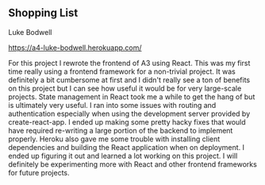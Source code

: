 ## Shopping List

Luke Bodwell

https://a4-luke-bodwell.herokuapp.com/

For this project I rewrote the frontend of A3 using React. This was my first time really using a frontend framework for a non-trivial project.
It was definitely a bit cumbersome at first and I didn't really see a ton of benefits on this project but I can see how useful it would be for very
large-scale projects. State management in React took me a while to get the hang of but is ultimately very useful. I ran into some issues with routing
and authentication especially when using the development server provided by create-react-app. I ended up making some pretty hacky fixes that would have
required re-writing a large portion of the backend to implement properly. Heroku also gave me some trouble with installing client dependencies and
building the React application when on deployment. I ended up figuring it out and learned a lot working on this project. I will definitely be experimenting
more with React and other frontend frameworks for future projects.